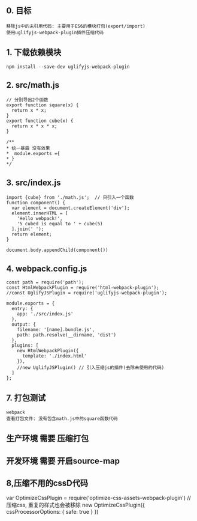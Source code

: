 ## 0. 目标
    移除js中的未引用代码: 主要用于ES6的模块打包(export/import)
    使用uglifyjs-webpack-plugin插件压缩代码 

## 1. 下载依赖模块
    npm install --save-dev uglifyjs-webpack-plugin
    
## 2. src/math.js
    // 分别导出2个函数
    export function square(x) {
      return x * x;
    }
    export function cube(x) {
      return x * x * x;
    }

    /**
    * 统一暴露 没有效果
    *  module.exports ={
    * } 
    */

## 3. src/index.js
    import {cube} from './math.js';  // 只引入一个函数
    function component() {
      var element = document.createElement('div');
      element.innerHTML = [
        'Hello webpack!',
        '5 cubed is equal to ' + cube(5)
      ].join(' ');
      return element;
    }
    
    document.body.appendChild(component())
## 4. webpack.config.js
    const path = require('path');
    const HtmlWebpackPlugin = require('html-webpack-plugin');
    //const UglifyJSPlugin = require('uglifyjs-webpack-plugin');
    
    module.exports = {
      entry: {
        app: './src/index.js'
      },
      output: {
        filename: '[name].bundle.js',
        path: path.resolve(__dirname, 'dist')
      },
      plugins: [
        new HtmlWebpackPlugin({
          template: './index.html'
        }),
        //new UglifyJSPlugin() // 引入压缩js的插件(去除未使用的代码)
      ]
    };

## 7. 打包测试
    webpack
    查看打包文件: 没有包含math.js中的square函数代码

## 生产环境 需要 压缩打包
## 开发环境 需要 开启source-map

## 8,压缩不用的cssD代码
   var OptimizeCssPlugin = require('optimize-css-assets-webpack-plugin')
    // 压缩css, 重复的样式也会被移除
     new OptimizeCssPlugin({
      cssProcessorOptions: {
        safe: true
      }
     })